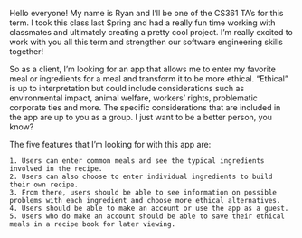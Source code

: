 Hello everyone! My name is Ryan and I’ll be one of the CS361 TA’s for this term. I took this class last Spring and had a really fun time working with classmates and ultimately creating a pretty cool project. I’m really excited to work with you all this term and strengthen our software engineering skills together!

So as a client, I’m looking for an app that allows me to enter my favorite meal or ingredients for a meal and transform it to be more ethical. “Ethical” is up to interpretation but could include considerations such as environmental impact, animal welfare, workers’ rights, problematic corporate ties and more. The specific considerations that are included in the app are up to you as a group. I just want to be a better person, you know?

The five features that I’m looking for with this app are:

    1. Users can enter common meals and see the typical ingredients involved in the recipe.
    2. Users can also choose to enter individual ingredients to build their own recipe.
    3. From there, users should be able to see information on possible problems with each ingredient and choose more ethical alternatives.
    4. Users should be able to make an account or use the app as a guest.
    5. Users who do make an account should be able to save their ethical meals in a recipe book for later viewing.
